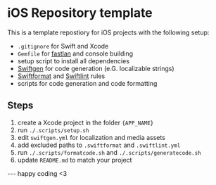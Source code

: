 # iOS Repository template

This is a template repostiory for iOS projects with the following setup:

- `.gitignore` for Swift and Xcode
- `Gemfile` for [fastlan](https://fastlane.tools) and console building
- setup script to install all dependencies
- [Swiftgen](https://github.com/SwiftGen/SwiftGen) for code generation (e.G. localizable strings)
- [Swiftformat](https://github.com/nicklockwood/SwiftFormat) and [Swiftlint](https://github.com/realm/SwiftLint) rules
- scripts for code generation and code formatting

## Steps

1. create a Xcode project in the folder `{APP_NAME}`
2. run `./.scripts/setup.sh`
3. edit `swiftgen.yml` for localization and media assets
4. add excluded paths to `.swiftformat` and `.swiftlint.yml`
5. run `./.scripts/formatcode.sh` and `./.scripts/generatecode.sh`
6. update `README.md` to match your project

--- happy coding <3
